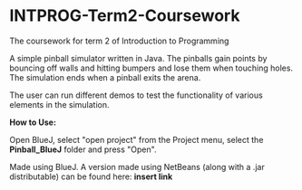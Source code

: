 # INTPROG-Term2-Coursework
The coursework for term 2 of Introduction to Programming 

A simple pinball simulator written in Java. The pinballs gain points by bouncing off walls and hitting bumpers and lose them when touching holes. The simulation ends when a pinball exits the arena.

The user can run different demos to test the functionality of various elements in the simulation.

**How to Use:**

Open BlueJ, select "open project" from the Project menu, select the **Pinball_BlueJ** folder and press "Open".


Made using BlueJ. A version made using NetBeans (along with a .jar distributable) can be found here: **insert link**
